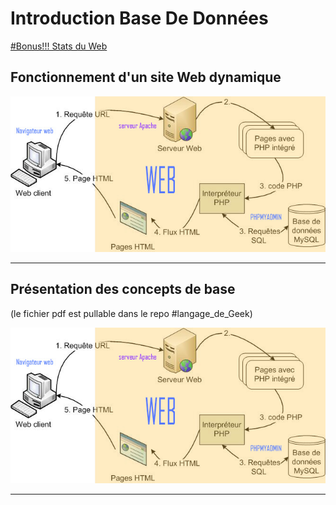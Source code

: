 # Introduction Base De Données

[#Bonus!!! Stats du Web](https://www.internetlivestats.com/)

## Fonctionnement d'un site Web dynamique
![alt text][logo]
**************
[logo]: https://github.com/DamienBouvet22/Presentation-BDD/raw/master/Modele-php-html3.jpg "Data Flow"

## Présentation des concepts de base

(le fichier pdf est pullable dans le repo #langage_de_Geek)

![alt text][logo]
**************
[logo]: https://github.com/DamienBouvet22/Presentation-BDD/raw/master/Lesbasesdedonnees/Lesbasesdedonnees-01.jpg "Couverture"
